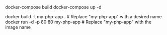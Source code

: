 docker-compose build
docker-compose up -d


docker build -t my-php-app .  # Replace "my-php-app" with a desired name
docker run -d -p 80:80 my-php-app  # Replace "my-php-app" with the image name
